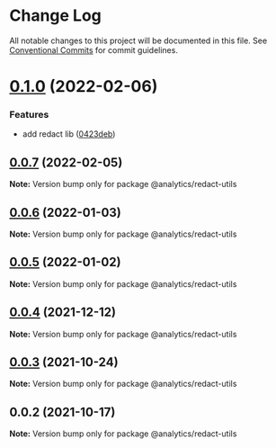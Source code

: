 # Change Log

All notable changes to this project will be documented in this file.
See [Conventional Commits](https://conventionalcommits.org) for commit guidelines.

# [0.1.0](https://github.com/DavidWells/analytics/tree/master/packages/analytics-util-redact/compare/@analytics/redact-utils@0.0.7...@analytics/redact-utils@0.1.0) (2022-02-06)


### Features

* add redact lib ([0423deb](https://github.com/DavidWells/analytics/tree/master/packages/analytics-util-redact/commit/0423deb2ededd60851efa1a47f20bd583012a1b6))





## [0.0.7](https://github.com/DavidWells/analytics/tree/master/packages/analytics-util-redact/compare/@analytics/redact-utils@0.0.6...@analytics/redact-utils@0.0.7) (2022-02-05)

**Note:** Version bump only for package @analytics/redact-utils





## [0.0.6](https://github.com/DavidWells/analytics/tree/master/packages/analytics-util-redact/compare/@analytics/redact-utils@0.0.5...@analytics/redact-utils@0.0.6) (2022-01-03)

**Note:** Version bump only for package @analytics/redact-utils





## [0.0.5](https://github.com/DavidWells/analytics/tree/master/packages/analytics-util-redact/compare/@analytics/redact-utils@0.0.4...@analytics/redact-utils@0.0.5) (2022-01-02)

**Note:** Version bump only for package @analytics/redact-utils





## [0.0.4](https://github.com/DavidWells/analytics/tree/master/packages/analytics-util-redact/compare/@analytics/redact-utils@0.0.3...@analytics/redact-utils@0.0.4) (2021-12-12)

**Note:** Version bump only for package @analytics/redact-utils





## [0.0.3](https://github.com/DavidWells/analytics/tree/master/packages/analytics-util-redact/compare/@analytics/redact-utils@0.0.2...@analytics/redact-utils@0.0.3) (2021-10-24)

**Note:** Version bump only for package @analytics/redact-utils





## 0.0.2 (2021-10-17)

**Note:** Version bump only for package @analytics/redact-utils
